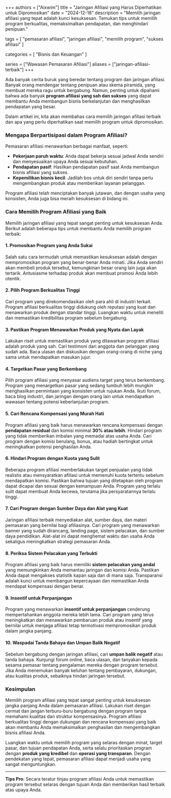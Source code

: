 +++
authors = ["Aixwim"]
title = "Jaringan Afiliasi yang Harus Diperhatikan untuk Dipromosikan"
date = "2024-12-18"
description = "Memilih jaringan afiliasi yang tepat adalah kunci kesuksesan. Temukan tips untuk memilih program berkualitas, memaksimalkan pendapatan, dan menghindari penipuan."

tags = [
  "pemasaran afiliasi",
  "jaringan afiliasi",
  "memilih program",
  "sukses afiliasi"
]

categories = [
  "Bisnis dan Keuangan"
]

series = ["Wawasan Pemasaran Afiliasi"]
aliases = ["jaringan-afiliasi-terbaik"]
+++

Ada banyak cerita buruk yang beredar tentang program dan jaringan afiliasi. Banyak orang mendengar tentang penipuan atau skema piramida, yang membuat mereka ragu untuk bergabung. Namun, penting untuk dipahami bahwa ada banyak **program afiliasi yang sah dan sukses** yang dapat membantu Anda membangun bisnis berkelanjutan dan menghasilkan pendapatan yang besar.

Dalam artikel ini, kita akan membahas cara memilih jaringan afiliasi terbaik dan apa yang perlu diperhatikan saat memilih program untuk dipromosikan.

### Mengapa Berpartisipasi dalam Program Afiliasi?

Pemasaran afiliasi menawarkan berbagai manfaat, seperti:

- **Pekerjaan paruh waktu**: Anda dapat bekerja sesuai jadwal Anda sendiri dan menyesuaikan upaya Anda sesuai kebutuhan.
- **Pendapatan pasif**: Hasilkan pendapatan pasif saat Anda membangun bisnis afiliasi yang sukses.
- **Kepemilikan bisnis kecil**: Jadilah bos untuk diri sendiri tanpa perlu mengembangkan produk atau memberikan layanan pelanggan.

Program afiliasi telah menciptakan banyak jutawan, dan dengan usaha yang konsisten, Anda juga bisa meraih kesuksesan di bidang ini.

### Cara Memilih Program Afiliasi yang Baik

Memilih jaringan afiliasi yang tepat sangat penting untuk kesuksesan Anda. Berikut adalah beberapa tips untuk membantu Anda memilih program terbaik:

#### 1. **Promosikan Program yang Anda Sukai**

Salah satu cara termudah untuk memastikan kesuksesan adalah dengan mempromosikan program yang benar-benar Anda minati. Jika Anda sendiri akan membeli produk tersebut, kemungkinan besar orang lain juga akan tertarik. Antusiasme terhadap produk akan membuat promosi Anda lebih otentik.

#### 2. **Pilih Program Berkualitas Tinggi**

Cari program yang direkomendasikan oleh para ahli di industri terkait. Program afiliasi berkualitas tinggi didukung oleh reputasi yang kuat dan menawarkan produk dengan standar tinggi. Luangkan waktu untuk meneliti dan memastikan kredibilitas program sebelum bergabung.

#### 3. **Pastikan Program Menawarkan Produk yang Nyata dan Layak**

Lakukan riset untuk memastikan produk yang ditawarkan program afiliasi adalah produk yang sah. Cari testimoni dari anggota dan pelanggan yang sudah ada. Baca ulasan dan diskusikan dengan orang-orang di niche yang sama untuk mendapatkan masukan jujur.

#### 4. **Targetkan Pasar yang Berkembang**

Pilih program afiliasi yang menyasar audiens target yang terus berkembang. Program yang menargetkan pasar yang sedang tumbuh lebih mungkin menghasilkan permintaan yang konsisten untuk rujukan Anda. Ikuti forum, baca blog industri, dan jaringan dengan orang lain untuk mendapatkan wawasan tentang potensi keberlanjutan program.

#### 5. **Cari Rencana Kompensasi yang Murah Hati**

Program afiliasi yang baik harus menawarkan rencana kompensasi dengan **pendapatan residual** dan komisi minimal **30% atau lebih**. Hindari program yang tidak memberikan imbalan yang memadai atas usaha Anda. Cari program dengan komisi berulang, bonus, atau hadiah bertingkat untuk meningkatkan potensi penghasilan Anda.

#### 6. **Hindari Program dengan Kuota yang Sulit**

Beberapa program afiliasi memberlakukan target penjualan yang tidak realistis atau mensyaratkan afiliasi untuk memenuhi kuota tertentu sebelum mendapatkan komisi. Pastikan bahwa tujuan yang ditetapkan oleh program dapat dicapai dan sesuai dengan kemampuan Anda. Program yang terlalu sulit dapat membuat Anda kecewa, terutama jika persyaratannya terlalu tinggi.

#### 7. **Cari Program dengan Sumber Daya dan Alat yang Kuat**

Jaringan afiliasi terbaik menyediakan alat, sumber daya, dan materi pemasaran yang bernilai bagi afiliasinya. Cari program yang menawarkan banner yang sudah dirancang, landing page, sistem pelacakan, dan sumber daya pendidikan. Alat-alat ini dapat menghemat waktu dan usaha Anda sekaligus meningkatkan strategi pemasaran Anda.

#### 8. **Periksa Sistem Pelacakan yang Terbukti**

Program afiliasi yang baik harus memiliki **sistem pelacakan yang andal** yang memungkinkan Anda memantau jaringan dan komisi Anda. Pastikan Anda dapat mengakses statistik kapan saja dan di mana saja. Transparansi adalah kunci untuk membangun kepercayaan dan memastikan Anda mendapat kompensasi dengan benar.

#### 9. **Insentif untuk Perpanjangan**

Program yang menawarkan **insentif untuk perpanjangan** cenderung mempertahankan anggota mereka lebih lama. Cari program yang terus meningkatkan dan menawarkan pembaruan produk atau insentif yang bernilai untuk menjaga afiliasi tetap termotivasi mempromosikan produk dalam jangka panjang.

#### 10. **Waspadai Tanda Bahaya dan Umpan Balik Negatif**

Sebelum bergabung dengan jaringan afiliasi, cari **umpan balik negatif** atau tanda bahaya. Kunjungi forum online, baca ulasan, dan tanyakan kepada sesama pemasar tentang pengalaman mereka dengan program tersebut. Jika Anda menemukan banyak keluhan tentang pembayaran, dukungan, atau kualitas produk, sebaiknya hindari jaringan tersebut.

### Kesimpulan

Memilih program afiliasi yang tepat sangat penting untuk kesuksesan jangka panjang Anda dalam pemasaran afiliasi. Lakukan riset dengan cermat dan jangan terburu-buru bergabung dengan program tanpa memahami kualitas dan struktur kompensasinya. Program afiliasi berkualitas tinggi dengan dukungan dan rencana kompensasi yang baik akan membantu Anda memaksimalkan penghasilan dan mengembangkan bisnis afiliasi Anda.

Luangkan waktu untuk memilih program yang selaras dengan minat, target pasar, dan tujuan pendapatan Anda, serta selalu prioritaskan program dengan **produk yang kredibel** dan **operasi yang transparan**. Dengan pendekatan yang tepat, pemasaran afiliasi dapat menjadi usaha yang sangat menguntungkan.

---

**Tips Pro**: Secara teratur tinjau program afiliasi Anda untuk memastikan program tersebut selaras dengan tujuan Anda dan memberikan hasil terbaik atas upaya Anda.
